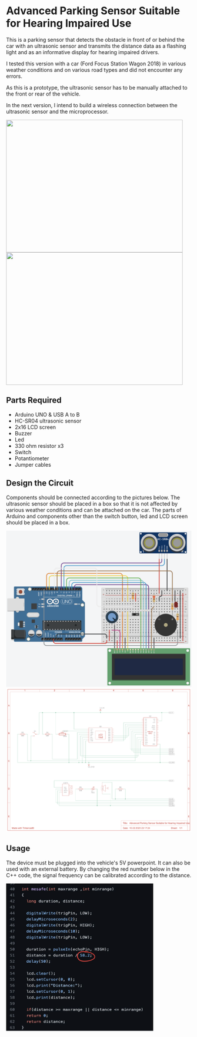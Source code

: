 # Advanced Parking Sensor Suitable for Hearing Impaired Use

This is a parking sensor that detects the obstacle in front of or behind the car with an ultrasonic sensor and transmits the distance data as a flashing light and as an informative display for hearing impaired drivers.

I tested this version with a car (Ford Focus Station Wagon 2018) in various weather conditions and on various road types and did not encounter any errors.

As this is a prototype, the ultrasonic sensor has to be manually attached to the front or rear of the vehicle.

In the next version, I intend to build a wireless connection between the ultrasonic sensor and the microprocessor.

<img src="https://github.com/hasanalpdoyduk/advanced_parking_sensor_suitable_for_hearing_impaired_use/blob/main/Documentation/aps_mainpart_photo.png" width="480" height="360" align="left" >
<img src="https://github.com/hasanalpdoyduk/advanced_parking_sensor_suitable_for_hearing_impaired_use/blob/main/advanced_parking_sensor/aps_externalpart_photo.png" width="480" height="360" align="center" >

## Parts Required

- Arduino UNO & USB A to B
- HC-SR04 ultrasonic sensor
- 2x16 LCD screen
- Buzzer
- Led
- 330 ohm resistor x3
- Switch
- Potantiometer
- Jumper cables

## Design the Circuit

Components should be connected according to the pictures below. The ultrasonic sensor should be placed in a box so that it is not affected by various weather conditions and can be attached on the car. The parts of Arduino and components other than the switch button, led and LCD screen should be placed in a box.

![](https://github.com/hasanalpdoyduk/advanced_parking_sensor_suitable_for_hearing_impaired_use/blob/main/advanced_parking_sensor/advanced_parking_sensor_circuit.png)
![](https://github.com/hasanalpdoyduk/advanced_parking_sensor_suitable_for_hearing_impaired_use/blob/main/advanced_parking_sensor/advanced_parking_sensor_circuit2.png)

## Usage

The device must be plugged into the vehicle's 5V powerpoint. It can also be used with an external battery. By changing the red number below in the C++ code, the signal frequency can be calibrated according to the distance.

<img src="https://github.com/hasanalpdoyduk/advanced_parking_sensor_suitable_for_hearing_impaired_use/blob/main/advanced_parking_sensor/aps_calibration.png" width="400" height="400" align="left" >

